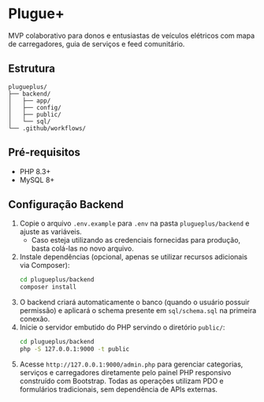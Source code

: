 # Plugue+

MVP colaborativo para donos e entusiastas de veículos elétricos com mapa de carregadores, guia de serviços e feed comunitário.

## Estrutura
```
plugueplus/
├── backend/
│   ├── app/
│   ├── config/
│   ├── public/
│   └── sql/
└── .github/workflows/
```

## Pré-requisitos
- PHP 8.3+
- MySQL 8+

## Configuração Backend
1. Copie o arquivo `.env.example` para `.env` na pasta `plugueplus/backend` e ajuste as variáveis.
   - Caso esteja utilizando as credenciais fornecidas para produção, basta colá-las no novo arquivo.
2. Instale dependências (opcional, apenas se utilizar recursos adicionais via Composer):
   ```bash
   cd plugueplus/backend
   composer install
   ```
3. O backend criará automaticamente o banco (quando o usuário possuir permissão) e aplicará o schema presente em `sql/schema.sql` na primeira conexão.
4. Inicie o servidor embutido do PHP servindo o diretório `public/`:
   ```bash
   cd plugueplus/backend
   php -S 127.0.0.1:9000 -t public
   ```
5. Acesse `http://127.0.0.1:9000/admin.php` para gerenciar categorias, serviços e carregadores diretamente pelo painel PHP responsivo construído com Bootstrap. Todas as operações utilizam PDO e formulários tradicionais, sem dependência de APIs externas.
